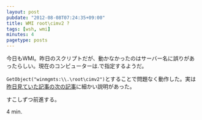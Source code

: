 ```yaml
---
layout: post
pubdate: "2012-08-08T07:24:35+09:00"
title: WMI root\cimv2 ?
tags: [wsh, wmi]
minutes: 4
pagetype: posts
---
```

今日もWMI。昨日のスクリプトだが、動かなかったのはサーバー名に誤りがあったらしい。現在のコンピューターは.で指定するようだ。

`GetObject("winmgmts:\\.\root\cimv2")`とすることで問題なく動作した。実は[昨日見ていた記事の次の記事](http://msdn.microsoft.com/ja-jp/library/ms974592)に細かい説明があった。

すこしずつ前進する。

4 min.
